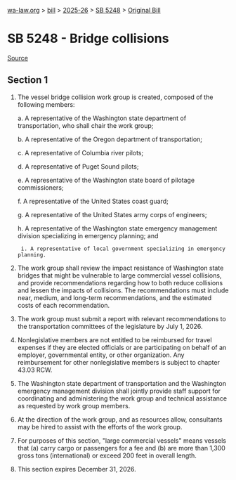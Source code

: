 [wa-law.org](/) > [bill](/bill/) > [2025-26](/bill/2025-26/) > [SB 5248](/bill/2025-26/sb/5248/) > [Original Bill](/bill/2025-26/sb/5248/1/)

# SB 5248 - Bridge collisions

[Source](http://lawfilesext.leg.wa.gov/biennium/2025-26/Pdf/Bills/Senate%20Bills/5248.pdf)

## Section 1
1. The vessel bridge collision work group is created, composed of the following members:

    a. A representative of the Washington state department of transportation, who shall chair the work group;

    b. A representative of the Oregon department of transportation;

    c. A representative of Columbia river pilots;

    d. A representative of Puget Sound pilots;

    e. A representative of the Washington state board of pilotage commissioners;

    f. A representative of the United States coast guard;

    g. A representative of the United States army corps of engineers;

    h. A representative of the Washington state emergency management division specializing in emergency planning; and

        i. A representative of local government specializing in emergency planning.

2. The work group shall review the impact resistance of Washington state bridges that might be vulnerable to large commercial vessel collisions, and provide recommendations regarding how to both reduce collisions and lessen the impacts of collisions. The recommendations must include near, medium, and long-term recommendations, and the estimated costs of each recommendation.

3. The work group must submit a report with relevant recommendations to the transportation committees of the legislature by July 1, 2026.

4. Nonlegislative members are not entitled to be reimbursed for travel expenses if they are elected officials or are participating on behalf of an employer, governmental entity, or other organization. Any reimbursement for other nonlegislative members is subject to chapter 43.03 RCW.

5. The Washington state department of transportation and the Washington emergency management division shall jointly provide staff support for coordinating and administering the work group and technical assistance as requested by work group members.

6. At the direction of the work group, and as resources allow, consultants may be hired to assist with the efforts of the work group.

7. For purposes of this section, "large commercial vessels" means vessels that (a) carry cargo or passengers for a fee and (b) are more than 1,300 gross tons (international) or exceed 200 feet in overall length.

8. This section expires December 31, 2026.
